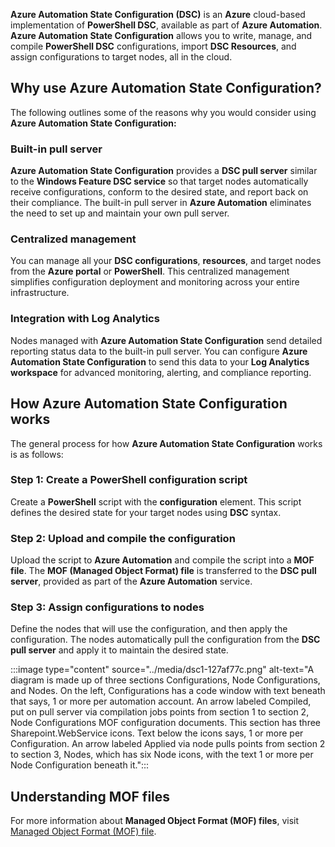 **Azure Automation State Configuration (DSC)** is an **Azure** cloud-based implementation of **PowerShell DSC**, available as part of **Azure Automation**. **Azure Automation State Configuration** allows you to write, manage, and compile **PowerShell DSC** configurations, import **DSC Resources**, and assign configurations to target nodes, all in the cloud.

## Why use Azure Automation State Configuration?

The following outlines some of the reasons why you would consider using **Azure Automation State Configuration:**

### Built-in pull server

**Azure Automation State Configuration** provides a **DSC pull server** similar to the **Windows Feature DSC service** so that target nodes automatically receive configurations, conform to the desired state, and report back on their compliance. The built-in pull server in **Azure Automation** eliminates the need to set up and maintain your own pull server.

### Centralized management

You can manage all your **DSC configurations**, **resources**, and target nodes from the **Azure portal** or **PowerShell**. This centralized management simplifies configuration deployment and monitoring across your entire infrastructure.

### Integration with Log Analytics

Nodes managed with **Azure Automation State Configuration** send detailed reporting status data to the built-in pull server. You can configure **Azure Automation State Configuration** to send this data to your **Log Analytics workspace** for advanced monitoring, alerting, and compliance reporting.

## How Azure Automation State Configuration works

The general process for how **Azure Automation State Configuration** works is as follows:

### Step 1: Create a PowerShell configuration script

Create a **PowerShell** script with the **configuration** element. This script defines the desired state for your target nodes using **DSC** syntax.

### Step 2: Upload and compile the configuration

Upload the script to **Azure Automation** and compile the script into a **MOF file**. The **MOF (Managed Object Format) file** is transferred to the **DSC pull server**, provided as part of the **Azure Automation** service.

### Step 3: Assign configurations to nodes

Define the nodes that will use the configuration, and then apply the configuration. The nodes automatically pull the configuration from the **DSC pull server** and apply it to maintain the desired state.

:::image type="content" source="../media/dsc1-127af77c.png" alt-text="A diagram is made up of three sections Configurations, Node Configurations, and Nodes. On the left, Configurations has a code window with text beneath that says, 1 or more per automation account. An arrow labeled Compiled, put on pull server via compilation jobs points from section 1 to section 2, Node Configurations MOF configuration documents. This section has three Sharepoint.WebService icons. Text below the icons says, 1 or more per Configuration. An arrow labeled Applied via node pulls points from section 2 to section 3, Nodes, which has six Node icons, with the text 1 or more per Node Configuration beneath it.":::

## Understanding MOF files

For more information about **Managed Object Format (MOF) files**, visit [Managed Object Format (MOF) file](/windows/win32/wmisdk/managed-object-format--mof-).
